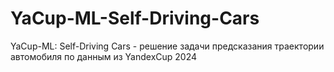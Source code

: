 # YaCup-ML-Self-Driving-Cars
YaCup-ML: Self-Driving Cars - решение задачи предсказания траектории автомобиля по данным из YandexCup 2024
